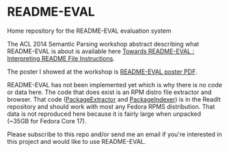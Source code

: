 README-EVAL
===========

Home repository for the README-EVAL evaluation system

The ACL 2014 Semantic Parsing workshop abstract describing what README-EVAL is about is available here [Towards README-EVAL : Interpreting README File Instructions](https://aclanthology.org/W14-2415/).

The poster I showed at the workshop is [README-EVAL poster PDF](https://drive.google.com/file/d/1K8GPTjDy17zFm4qnKQghFLYr1x7KYwmz/view?usp=sharing).

README-EVAL has not been implemented yet which is why there is no code or data here.
The code that does exist is an RPM distro file extractor and browser.  That code ([PackageExtractor](https://github.com/jimwhite/ReadIt/tree/master/PackageExtractor) and [PackageIndexer](https://github.com/jimwhite/ReadIt/tree/master/PackageIndexer)) is in the ReadIt repository and should work with 
most any Fedora RPMS distribution.  That data is not reproduced here because it is fairly large
when unpacked (~35GB for Fedora Core 17).

Please subscribe to this repo and/or send me an email if you're interested in this project and would
like to use README-EVAL.
